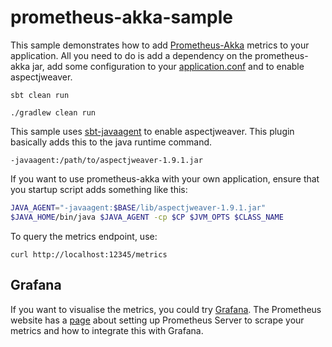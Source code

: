 # prometheus-akka-sample

This sample demonstrates how to add [Prometheus-Akka](https://github.com/Workday/prometheus-akka) metrics to your application.
All you need to do is add a dependency on the prometheus-akka jar, add some configuration to your [application.conf](https://github.com/pjfanning/prometheus-akka-sample/blob/master/src/main/resources/application.conf) and to enable aspectjweaver.

```sbt clean run```

```./gradlew clean run```

This sample uses [sbt-javaagent](https://github.com/sbt/sbt-javaagent) to enable aspectjweaver.
This plugin basically adds this to the java runtime command.

```-javaagent:/path/to/aspectjweaver-1.9.1.jar```

If you want to use prometheus-akka with your own application, ensure that you startup script adds something like this:

```bash
JAVA_AGENT="-javaagent:$BASE/lib/aspectjweaver-1.9.1.jar"
$JAVA_HOME/bin/java $JAVA_AGENT -cp $CP $JVM_OPTS $CLASS_NAME
```

To query the metrics endpoint, use:

```curl http://localhost:12345/metrics```

## Grafana

If you want to visualise the metrics, you could try [Grafana](http://docs.grafana.org/).
The Prometheus website has a [page](https://prometheus.io/docs/visualization/grafana/) about setting up Prometheus Server to scrape your metrics and how to integrate this with Grafana.
